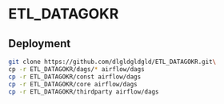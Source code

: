 # ETL_DATAGOKR


## Deployment
```bash
git clone https://github.com/dlgldgldgld/ETL_DATAGOKR.git\
cp -r ETL_DATAGOKR/dags/* airflow/dags
cp -r ETL_DATAGOKR/const airflow/dags
cp -r ETL_DATAGOKR/core airflow/dags
cp -r ETL_DATAGOKR/thirdparty airflow/dags
```

